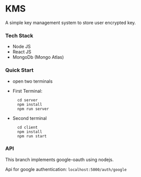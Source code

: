 # KMS

A simple key management system to store user encrypted key.

### Tech Stack
- Node JS
- React JS
- MongoDb (Mongo Atlas)

### Quick Start
- open two terminals
- First Terminal:
    
        cd server
        npm install
        npm run server
      
- Second terminal
    
        cd client
        npm install
        npm run start
        
### API

This branch implements google-oauth using nodejs.

Api for google authentication: `localhost:5000/auth/google`